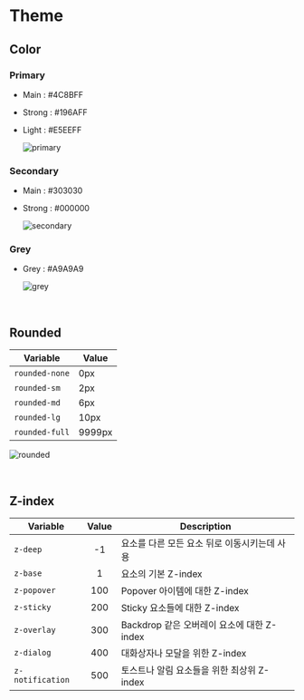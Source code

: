 # Theme

## Color

### Primary

- Main : #4C8BFF
- Strong : #196AFF
- Light : #E5EEFF

  ![primary](https://github.com/Team94/DesignSystem-StoryBook/assets/136573728/10ed533c-ae2a-452b-af99-f8791f553a4f)

### Secondary

- Main : #303030
- Strong : #000000

  ![secondary](https://github.com/Team94/DesignSystem-StoryBook/assets/136573728/10ee2da2-524c-4ae7-b7c6-2aa90f1fffcf)

### Grey

- Grey : #A9A9A9

  ![grey](https://github.com/Team94/DesignSystem-StoryBook/assets/136573728/4b375fb4-72d1-49f7-b447-ba77c3f6ecbc)

<br />

## Rounded

| Variable       | Value  |
| -------------- | ------ |
| `rounded-none` | 0px    |
| `rounded-sm`   | 2px    |
| `rounded-md`   | 6px    |
| `rounded-lg`   | 10px   |
| `rounded-full` | 9999px |

![rounded](https://github.com/Team94/DesignSystem-StoryBook/assets/136573728/d6d114ce-a07b-478e-b85c-7dc7bfdf831a)

<br />

## Z-index

| Variable         | Value | Description                                  |
| ---------------- | :---: | -------------------------------------------- |
| `z-deep`         |  -1   | 요소를 다른 모든 요소 뒤로 이동시키는데 사용 |
| `z-base`         |   1   | 요소의 기본 Z-index                          |
| `z-popover`      |  100  | Popover 아이템에 대한 Z-index                |
| `z-sticky`       |  200  | Sticky 요소들에 대한 Z-index                 |
| `z-overlay`      |  300  | Backdrop 같은 오버레이 요소에 대한 Z-index   |
| `z-dialog`       |  400  | 대화상자나 모달을 위한 Z-index               |
| `z-notification` |  500  | 토스트나 알림 요소들을 위한 최상위 Z-index   |
